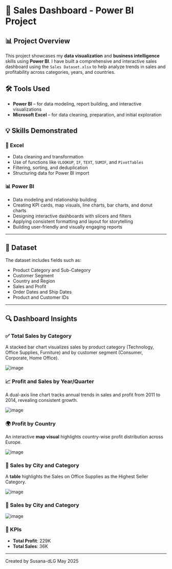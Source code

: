 
# 💼 Sales Dashboard - Power BI Project


## 📊 Project Overview

This project showcases my **data visualization** and **business intelligence** skills using **Power BI**. I have built a comprehensive and interactive sales dashboard using the `Sales Dataset.xlsx` to help analyze trends in sales and profitability across categories, years, and countries.

## 🛠️ Tools Used

- **Power BI** – for data modeling, report building, and interactive visualizations
- **Microsoft Excel** – for data cleaning, preparation, and initial exploration

## 💡 Skills Demonstrated

### 🔧 Excel
- Data cleaning and transformation  
- Use of functions like `VLOOKUP`, `IF`, `TEXT`, `SUMIF`, and `PivotTables`  
- Filtering, sorting, and deduplication  
- Structuring data for Power BI import

### 📊 Power BI
- Data modeling and relationship building  
- Creating KPI cards, map visuals, line charts, bar charts, and donut charts  
- Designing interactive dashboards with slicers and filters  
- Applying consistent formatting and layout for storytelling  
- Building user-friendly and visually engaging reports  

---

## 📁 Dataset

The dataset includes fields such as:
- Product Category and Sub-Category  
- Customer Segment  
- Country and Region  
- Sales and Profit  
- Order Dates and Ship Dates  
- Product and Customer IDs
---

## 🔍 Dashboard Insights

### ✅ Total Sales by Category
A stacked bar chart visualizes sales by product category (Technology, Office Supplies, Furniture) and by customer segment (Consumer, Corporate, Home Office).

![image](https://github.com/user-attachments/assets/912c4cf7-f222-44f2-ab4e-3db784397054)

### 📈 Profit and Sales by Year/Quarter
A dual-axis line chart tracks annual trends in sales and profit from 2011 to 2014, revealing consistent growth.

![image](https://github.com/user-attachments/assets/815be020-c5e7-498c-a95e-1c6483afa23d)

### 🌍 Profit by Country
An interactive **map visual** highlights country-wise profit distribution across Europe.

![image](https://github.com/user-attachments/assets/5960a379-4d48-4c60-b0e7-05ffb62f51bc)

### 🥇 Sales by City and Category
A **table** highlights the Sales on Office Supplies as the Highest Seller Category.

![image](https://github.com/user-attachments/assets/956b7cdd-e694-4d39-8235-3b2b43ed5fbc)


### 🥇 Sales by City and Category

![image](https://github.com/user-attachments/assets/dcfddd5e-dc1a-4447-82ee-b908b803ef56)

### 📌 KPIs
- **Total Profit**: 229K  
- **Total Sales**: 36K

---

Created by Susana-dLG
May 2025
